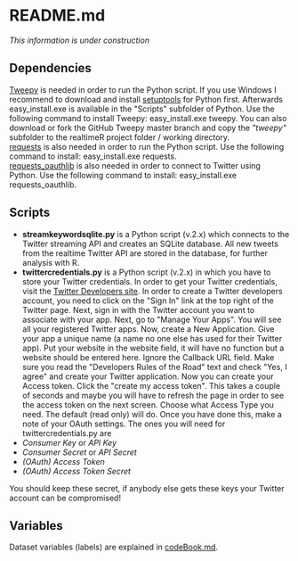 README.md
==========

_This information is under construction_

## Dependencies

[Tweepy](https://github.com/tweepy/tweepy) is needed in order to run the Python script. If you use Windows I recommend to download and install [setuptools]('https://pypi.python.org/pypi/setuptools') for Python first. Afterwards easy_install.exe is available in the "Scripts" subfolder of Python. Use the following command to install Tweepy: easy_install.exe tweepy. You can also download or fork the GitHub Tweepy master branch and copy the _"tweepy"_ subfolder to the realtimeR project folder / working directory.<br>
[requests](https://pypi.python.org/pypi/requests) is also needed in order to run the Python script. Use the following command to install: easy_install.exe requests.<br>
[requests_oauthlib](https://pypi.python.org/pypi/requests) is also needed in order to connect to Twitter using Python. Use the following command to install: easy_install.exe requests_oauthlib.<br>

## Scripts
* __streamkeywordsqlite.py__ is a Python script (v.2.x) which connects to the Twitter streaming API and creates an SQLite database. All new tweets from the realtime Twitter API are stored in the database, for further analysis with R.
* __twittercredentials.py__ is a Python script (v.2.x) in which you have to store your Twitter credentials. In order to get your Twitter credentials, visit the [Twitter Developers site](http://dev.twitter.com). In order to create a Twitter developers account, you need to click on the "Sign In" link at the top right of the Twitter page. Next, sign in with the Twitter account you want to associate with your app. Next, go to "Manage Your Apps". You will see all your registered Twitter apps. Now, create a New Application. Give your app a unique name (a name no one else has used for their Twitter app). Put your website in the website field, it will have no function but a website should be entered here. Ignore the Callback URL field. Make sure you read the "Developers Rules of the Road" text and check "Yes, I agree" and create your Twitter application. Now you can create your Access token. Click the "create my access token". This takes a couple of seconds and maybe you will have to refresh the page in order to see the access token on the next screen. Choose what Access Type you need. The default (read only) will do. Once you have done this, make a note of your OAuth settings. The ones you will need for twittercredentials.py are 
* _Consumer Key_ or _API Key_
* _Consumer Secret_ or _API Secret_
* _(OAuth) Access Token_
* _(OAuth) Access Token Secret_

You should keep these secret, if anybody else gets these keys your Twitter account can be compromised!

## Variables
Dataset variables (labels) are explained in [codeBook.md](https://github.com/digistam/realtimeR/blob/master/CodeBook.md).

